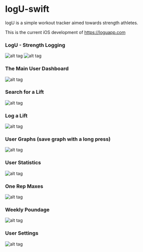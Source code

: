 # logU-swift

logU is a simple workout tracker aimed towards strength athletes.

This is the current iOS development of https://loguapp.com


### LogU - Strength Logging


![alt tag](http://i.imgur.com/Hw6xbnX.png?1)
![alt tag](http://i.imgur.com/eQMkMIS.png?1)


### The Main User Dashboard


![alt tag](http://i.imgur.com/RgZemz8.png?1)


### Search for a Lift


![alt tag](http://i.imgur.com/IFjX298.png?1)

### Log a Lift


![alt tag](http://i.imgur.com/0HzAzn9.png?1)


### User Graphs (save graph with a long press)



![alt tag](http://i.imgur.com/1zTO9Ku.png?1)



### User Statistics



![alt tag](http://i.imgur.com/8mmVMX2.png?1)



### One Rep Maxes


![alt tag](http://i.imgur.com/0gGKiOz.png?1)


### Weekly Poundage


![alt tag](http://i.imgur.com/kaSv9Nz.png?1)


### User Settings


![alt tag](http://i.imgur.com/TMt9y7X.png?1)
